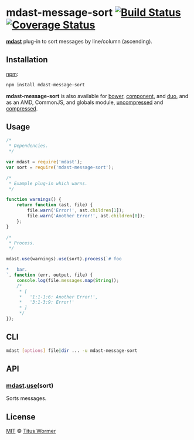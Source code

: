 # mdast-message-sort [![Build Status](https://img.shields.io/travis/wooorm/mdast-mdast-message-sort.svg)](https://travis-ci.org/wooorm/mdast-mdast-message-sort) [![Coverage Status](https://img.shields.io/codecov/c/github/wooorm/mdast-mdast-message-sort.svg)](https://codecov.io/github/wooorm/mdast-mdast-message-sort)

[**mdast**](https://github.com/wooorm/mdast) plug-in to sort messages by
line/column (ascending).

## Installation

[npm](https://docs.npmjs.com/cli/install):

```bash
npm install mdast-message-sort
```

**mdast-message-sort** is also available for [bower](http://bower.io/#install-packages),
[component](https://github.com/componentjs/component), and
[duo](http://duojs.org/#getting-started), and as an AMD, CommonJS, and globals
module, [uncompressed](mdast-message-sort.js) and
[compressed](mdast-message-sort.min.js).

## Usage

```js
/*
 * Dependencies.
 */

var mdast = require('mdast');
var sort = require('mdast-message-sort');

/*
 * Example plug-in which warns.
 */

function warnings() {
    return function (ast, file) {
        file.warn('Error!', ast.children[1]);
        file.warn('Another Error!', ast.children[0]);
    };
}

/*
 * Process.
 */

mdast.use(warnings).use(sort).process(`# foo

*   bar.
`, function (err, output, file) {
    console.log(file.messages.map(String));
    /*
     * [
     *   '1:1-1:6: Another Error!',
     *   '3:1-3:9: Error!'
     * ]
     */
});
```

## CLI

```bash
mdast [options] file|dir ... -u mdast-message-sort
```

## API

### [mdast](https://github.com/wooorm/mdast#api).[use](https://github.com/wooorm/mdast#mdastuseplugin-options)(sort)

Sorts messages.

## License

[MIT](LICENSE) © [Titus Wormer](http://wooorm.com)
